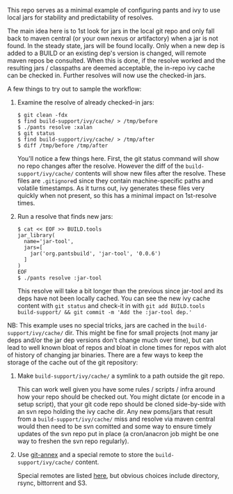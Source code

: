 This repo serves as a minimal example of configuring pants and ivy to use local jars for stability and predictability of resolves.

The main idea here is to 1st look for jars in the local git repo and only fall back to maven central (or your own nexus or artifactory) when a jar is not found.  In the steady state, jars will be found locally.  Only when a new dep is added to a BUILD or an existing dep's version is changed, will remote maven repos be consulted.  When this is done, if the resolve worked and the resulting jars / classpaths are deemed acceptable, the in-repo ivy cache can be checked in.  Further resolves will now use the checked-in jars.

A few things to try out to sample the workflow:

1. Examine the resolve of already checked-in jars:

   ```console
   $ git clean -fdx
   $ find build-support/ivy/cache/ > /tmp/before
   $ ./pants resolve :xalan
   $ git status
   $ find build-support/ivy/cache/ > /tmp/after
   $ diff /tmp/before /tmp/after
   ```

   You'll notice a few things here.  First, the git status command will show no repo changes after the resolve.  However the diff of the `build-support/ivy/cache/` contents will show new files after the resolve.  These files are `.gitignore`d since they contain machine-specific paths and volatile timestamps.  As it turns out, ivy generates these files very quickly when not present, so this has a minimal impact on 1st-resolve times.

2. Run a resolve that finds new jars:

   ```console
   $ cat << EOF >> BUILD.tools
   jar_library(
     name='jar-tool',
     jars=[
       jar('org.pantsbuild', 'jar-tool', '0.0.6')
     ]
   )
   EOF
   $ ./pants resolve :jar-tool
   ```

   This resolve will take a bit longer than the previous since jar-tool and its deps have not been locally cached.  You can see the new ivy cache content with `git status` and check-it in with `git add BUILD.tools build-support/ && git commit -m 'Add the :jar-tool dep.'`

NB: This example uses no special tricks, jars are cached in the `build-support/ivy/cache/` dir.  This might be fine for small projects (not many jar deps and/or the jar dep versions don't change much over time), but can lead to well known bloat of repos and bloat in clone times for repos with alot of history of changing jar binaries.  There are a few ways to keep the storage of the cache out of the git repository:

1. Make `build-support/ivy/cache/` a symlink to a path outside the git repo.
  
   This can work well given you have some rules / scripts / infra around how your repo should be checked out.  You might dictate (or encode in a setup script), that your git code repo should be cloned side-by-side with an svn repo holding the ivy cache dir.
   Any new poms/jars that result from a `build-support/ivy/cache/` miss and resolve via maven central would then need to be svn comitted and some way to ensure timely updates of the svn repo put in place (a cron/anacron job might be one way to freshen the svn repo regularly).

2. Use [git-annex](https://git-annex.branchable.com/) and a special remote to store the `build-support/ivy/cache/` content.

   Special remotes are listed [here](https://git-annex.branchable.com/special_remotes/), but obvious choices include directory, rsync, bittorrent and S3.
